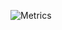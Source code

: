 ![Metrics](https://metrics.lecoq.io/fahmi0604?template=classic&introduction=1&isocalendar=1&languages=1&stars=1&people=1&lines=1&introduction.title=true&isocalendar.duration=half-year&languages.colors=github&languages.threshold=0%25&people.limit=28&people.size=28&people.types=followers%2C%20following&people.identicons=false&people.shuffle=false&stars.limit=4&config.timezone=Asia%2FJakarta)

<!--
**Fahmi0604/Fahmi0604** is a ✨ _special_ ✨ repository because its `README.md` (this file) appears on your GitHub profile.

Here are some ideas to get you started:

- 🔭 I’m currently working on ...
- 🌱 I’m currently learning ...
- 👯 I’m looking to collaborate on ...
- 🤔 I’m looking for help with ...
- 💬 Ask me about ...
- 📫 How to reach me: ...
- 😄 Pronouns: ...
- ⚡ Fun fact: ...
-->
